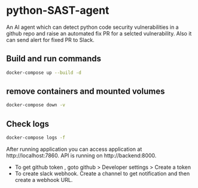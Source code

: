 # python-SAST-agent

An AI agent which can detect python code security vulnerabilities in a github repo and raise an automated fix PR for a selcted vulnerability. Also it can send alert for fixed PR to Slack.

## Build and run commands

```bash
docker-compose up --build -d
```

## remove containers and mounted volumes

```bash
docker-compose down -v
```

## Check logs

```bash
docker-compose logs -f
```

After running application you can access application at http://localhost:7860. API is running on http://backend:8000.

- To get github token , goto github > Developer settings > Create a token
- To create slack webhook. Create a channel to get notification and then create a webhook URL.